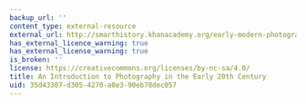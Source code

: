 ```yaml
---
backup_url: ''
content_type: external-resource
external_url: http://smarthistory.khanacademy.org/early-modern-photography.html
has_external_licence_warning: true
has_external_license_warning: true
is_broken: ''
license: https://creativecommons.org/licenses/by-nc-sa/4.0/
title: An Introduction to Photography in the Early 20th Century
uid: 35d43307-d305-4270-a0e3-90eb78dec057
---
```


